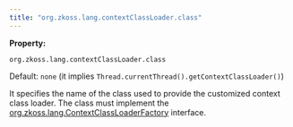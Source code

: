 ```yaml
---
title: "org.zkoss.lang.contextClassLoader.class"
---
```


**Property:**

`org.zkoss.lang.contextClassLoader.class`

Default:  `none` (it implies `Thread.currentThread().getContextClassLoader()`)

It specifies the name of the class used to provide the customized
context class loader. The class must implement the
[org.zkoss.lang.ContextClassLoaderFactory](https://www.zkoss.org/javadoc/latest/zk/org/zkoss/lang/ContextClassLoaderFactory.html)
interface.
